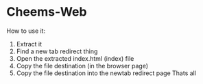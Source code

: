 # Cheems-Web
How to use it:
1. Extract it
2. Find a new tab redirect thing
3. Open the extracted index.html (index) file
4. Copy the file destination (in the browser page)
5. Copy the file destination into the newtab redirect page
Thats all 
